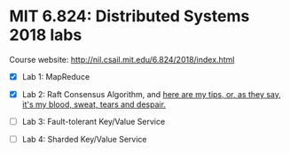 # MIT 6.824: Distributed Systems 2018 labs

Course website: http://nil.csail.mit.edu/6.824/2018/index.html

- [x] Lab 1: MapReduce

- [x] Lab 2: Raft Consensus Algorithm, and [here are my tips, or, as they say, it's my blood, sweat, tears and despair.](src/raft/README.md)
    
- [ ] Lab 3: Fault-tolerant Key/Value Service

- [ ] Lab 4: Sharded Key/Value Service


